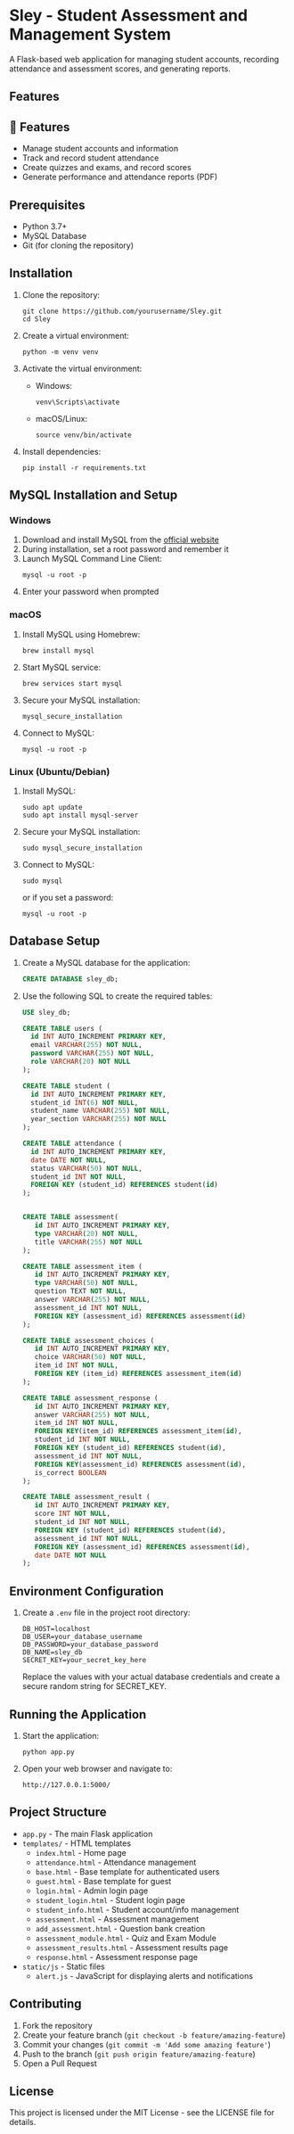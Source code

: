 # Sley - Student Assessment and Management System

A Flask-based web application for managing student accounts, recording attendance and assessment scores, and generating reports.

## Features

## 🚀 Features

- Manage student accounts and information  
- Track and record student attendance  
- Create quizzes and exams, and record scores  
- Generate performance and attendance reports (PDF)

## Prerequisites

- Python 3.7+
- MySQL Database
- Git (for cloning the repository)

## Installation

1. Clone the repository:
   ```
   git clone https://github.com/yourusername/Sley.git
   cd Sley
   ```

2. Create a virtual environment:
   ```
   python -m venv venv
   ```

3. Activate the virtual environment:
   - Windows:
     ```
     venv\Scripts\activate
     ```
   - macOS/Linux:
     ```
     source venv/bin/activate
     ```

4. Install dependencies:
   ```
   pip install -r requirements.txt
   ```

## MySQL Installation and Setup

### Windows
1. Download and install MySQL from the [official website](https://dev.mysql.com/downloads/installer/)
2. During installation, set a root password and remember it
3. Launch MySQL Command Line Client:
   ```
   mysql -u root -p
   ```
4. Enter your password when prompted

### macOS
1. Install MySQL using Homebrew:
   ```
   brew install mysql
   ```
2. Start MySQL service:
   ```
   brew services start mysql
   ```
3. Secure your MySQL installation:
   ```
   mysql_secure_installation
   ```
4. Connect to MySQL:
   ```
   mysql -u root -p
   ```

### Linux (Ubuntu/Debian)
1. Install MySQL:
   ```
   sudo apt update
   sudo apt install mysql-server
   ```
2. Secure your MySQL installation:
   ```
   sudo mysql_secure_installation
   ```
3. Connect to MySQL:
   ```
   sudo mysql
   ```
   or if you set a password:
   ```
   mysql -u root -p
   ```

## Database Setup

1. Create a MySQL database for the application:
   ```sql
   CREATE DATABASE sley_db;
   ```

2. Use the following SQL to create the required tables:
   ```sql
   USE sley_db;

   CREATE TABLE users (
     id INT AUTO_INCREMENT PRIMARY KEY,
     email VARCHAR(255) NOT NULL,
     password VARCHAR(255) NOT NULL,
     role VARCHAR(20) NOT NULL
   );

   CREATE TABLE student (
     id INT AUTO_INCREMENT PRIMARY KEY,
     student_id INT(6) NOT NULL,
     student_name VARCHAR(255) NOT NULL,
     year_section VARCHAR(255) NOT NULL
   );
   
   CREATE TABLE attendance (
     id INT AUTO_INCREMENT PRIMARY KEY,
     date DATE NOT NULL,
     status VARCHAR(50) NOT NULL,
     student_id INT NOT NULL,
     FOREIGN KEY (student_id) REFERENCES student(id)
   );
   

   CREATE TABLE assessment(
      id INT AUTO_INCREMENT PRIMARY KEY,
      type VARCHAR(20) NOT NULL,
      title VARCHAR(255) NOT NULL
   );

   CREATE TABLE assessment_item (
      id INT AUTO_INCREMENT PRIMARY KEY,
      type VARCHAR(50) NOT NULL,
      question TEXT NOT NULL,
      answer VARCHAR(255) NOT NULL,
      assessment_id INT NOT NULL,
      FOREIGN KEY (assessment_id) REFERENCES assessment(id)
   );

   CREATE TABLE assessment_choices (
      id INT AUTO_INCREMENT PRIMARY KEY,
      choice VARCHAR(50) NOT NULL,
      item_id INT NOT NULL,
      FOREIGN KEY (item_id) REFERENCES assessment_item(id)
   );

   CREATE TABLE assessment_response (
      id INT AUTO_INCREMENT PRIMARY KEY,
      answer VARCHAR(255) NOT NULL,
      item_id INT NOT NULL,
      FOREIGN KEY(item_id) REFERENCES assessment_item(id),
      student_id INT NOT NULL,
      FOREIGN KEY (student_id) REFERENCES student(id),
      assessment_id INT NOT NULL,
      FOREIGN KEY(assessment_id) REFERENCES assessment(id),
      is_correct BOOLEAN
   );

   CREATE TABLE assessment_result (
      id INT AUTO_INCREMENT PRIMARY KEY,
      score INT NOT NULL,
      student_id INT NOT NULL,
      FOREIGN KEY (student_id) REFERENCES student(id),
      assessment_id INT NOT NULL,
      FOREIGN KEY (assessment_id) REFERENCES assessment(id),
      date DATE NOT NULL
   );
   
   ```

## Environment Configuration

1. Create a `.env` file in the project root directory:
   ```
   DB_HOST=localhost
   DB_USER=your_database_username
   DB_PASSWORD=your_database_password
   DB_NAME=sley_db
   SECRET_KEY=your_secret_key_here
   ```

   Replace the values with your actual database credentials and create a secure random string for SECRET_KEY.

## Running the Application

1. Start the application:
   ```
   python app.py
   ```

2. Open your web browser and navigate to:
   ```
   http://127.0.0.1:5000/
   ```

## Project Structure

- `app.py` - The main Flask application
- `templates/` - HTML templates
  - `index.html` - Home page
  - `attendance.html` - Attendance management
  - `base.html` - Base template for authenticated users
  - `guest.html` - Base template for guest
  - `login.html` - Admin login page
  - `student_login.html` - Student login page
  - `student_info.html` - Student account/info management
  - `assessment.html` - Assessment management
  - `add_assessment.html` - Question bank creation
  - `assessment_module.html` - Quiz and Exam Module
  - `assessment_results.html` - Assessment results page
  - `response.html` - Assessment response page
- `static/js` - Static files
  - `alert.js` - JavaScript for displaying alerts and notifications

## Contributing

1. Fork the repository
2. Create your feature branch (`git checkout -b feature/amazing-feature`)
3. Commit your changes (`git commit -m 'Add some amazing feature'`)
4. Push to the branch (`git push origin feature/amazing-feature`)
5. Open a Pull Request

## License

This project is licensed under the MIT License - see the LICENSE file for details.
